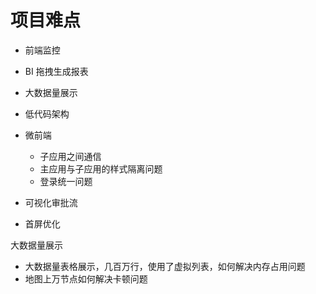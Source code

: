 # 项目难点
- 前端监控
- BI 拖拽生成报表
- 大数据量展示
- 低代码架构
- 微前端
  - 子应用之间通信
  - 主应用与子应用的样式隔离问题
  - 登录统一问题

- 可视化审批流
- 首屏优化

大数据量展示
- 大数据量表格展示，几百万行，使用了虚拟列表，如何解决内存占用问题
- 地图上万节点如何解决卡顿问题

